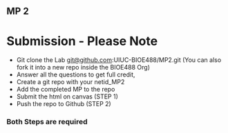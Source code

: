 ## MP 2

# Submission - Please Note

- Git clone the Lab git@github.com:UIUC-BIOE488/MP2.git (You can also fork it into a new repo inside the BIOE488 Org)
- Answer all the questions to get full credit,
- Create a git repo with your netid_MP2
- Add the completed MP to the repo
- Submit the html on canvas (STEP 1)
- Push the repo to Github  (STEP 2)

### **Both Steps are required**
